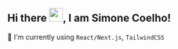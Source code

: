 ## Hi there <img src="https://raw.githubusercontent.com/MartinHeinz/MartinHeinz/master/wave.gif" width="28px">, I am Simone Coelho!

🧰 I'm currently using `React/Next.js`, `TailwindCSS`
<!--
**simonecoelho/simonecoelho** is a ✨ _special_ ✨ repository because its `README.md` (this file) appears on your GitHub profile.

Here are some ideas to get you started:

- 🔭 I’m currently working on ...
- 🌱 I’m currently learning ...
- 👯 I’m looking to collaborate on ...
- 🤔 I’m looking for help with ...
- 💬 Ask me about ...
- 📫 How to reach me: ...
- 😄 Pronouns: ...
- ⚡ Fun fact: ...
-->
